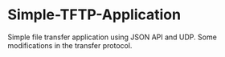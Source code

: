 # Simple-TFTP-Application
Simple file transfer application using JSON API and UDP. Some modifications in the transfer protocol.
